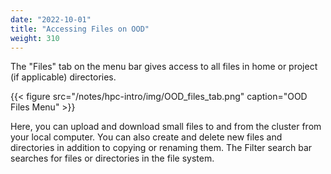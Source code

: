 ```yaml
---
date: "2022-10-01"
title: "Accessing Files on OOD"
weight: 310
---
```


The "Files" tab on the menu bar gives access to all files in home or project (if applicable) directories.

{{< figure src="/notes/hpc-intro/img/OOD_files_tab.png" caption="OOD Files Menu" >}}


Here, you can upload and download small files to and from the cluster from your local computer. You can also create and delete new files and directories in addition to copying or renaming them. The Filter search bar searches for files or directories in the file system.
